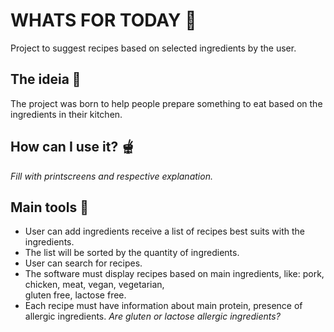 # WHATS FOR TODAY 🍴
Project to suggest recipes based on selected ingredients by the user.

## The ideia 🥗
The project was born to help people prepare something to eat based on the ingredients in their kitchen.

## How can I use it? 🫕
<i>Fill with printscreens and respective explanation.</i>

## Main tools 🥞
- User can add ingredients receive a list of recipes best suits with the ingredients.
- The list will be sorted by the quantity of ingredients.
- User can search for recipes.
- The software must display recipes based on main ingredients, like: pork, chicken, meat, vegan, vegetarian,<br>gluten free, lactose free.
- Each recipe must have information about main protein, presence of allergic ingredients. <i>Are gluten or lactose allergic ingredients?</i>
